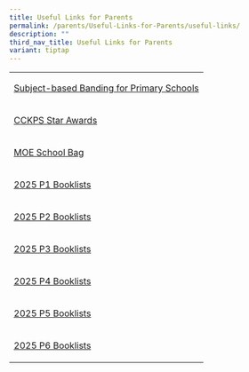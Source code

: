 ```yaml
---
title: Useful Links for Parents
permalink: /parents/Useful-Links-for-Parents/useful-links/
description: ""
third_nav_title: Useful Links for Parents
variant: tiptap
---
```

<table style="minWidth: 25px">
<colgroup>
<col>
</colgroup>
<tbody>
<tr>
<td rowspan="1" colspan="1">
<p><a href="https://www.moe.gov.sg/primary/curriculum/subject-based-banding/" rel="noopener nofollow" target="_blank">Subject-based Banding for Primary Schools</a>
</p>
</td>
</tr>
<tr>
<td rowspan="1" colspan="1">
<p><a href="/parents/star-awards/" rel="noopener nofollow" target="_blank">CCKPS Star Awards</a>
</p>
</td>
</tr>
<tr>
<td rowspan="1" colspan="1">
<p><a href="https://www.schoolbag.edu.sg/" rel="noopener nofollow" target="_blank">MOE School Bag</a>
</p>
</td>
</tr>
<tr>
<td rowspan="1" colspan="1">
<p><a href="/files/P1.pdf" rel="noopener nofollow" target="_blank">2025 P1 Booklists</a>
</p>
</td>
</tr>
<tr>
<td rowspan="1" colspan="1">
<p><a href="/files/P2.pdf" rel="noopener nofollow" target="_blank">2025 P2 Booklists</a>
</p>
</td>
</tr>
<tr>
<td rowspan="1" colspan="1">
<p><a href="/files/P3.pdf" rel="noopener nofollow" target="_blank">2025 P3 Booklists</a>
</p>
</td>
</tr>
<tr>
<td rowspan="1" colspan="1">
<p><a href="/files/P4.pdf" rel="noopener nofollow" target="_blank">2025 P4 Booklists</a>
</p>
</td>
</tr>
<tr>
<td rowspan="1" colspan="1">
<p><a href="/files/P5.pdf" rel="noopener nofollow" target="_blank">2025 P5 Booklists</a>
</p>
</td>
</tr>
<tr>
<td rowspan="1" colspan="1">
<p><a href="/files/P6.pdf" rel="noopener nofollow" target="_blank">2025 P6 Booklists</a>
</p>
</td>
</tr>
</tbody>
</table>
<p></p>
